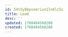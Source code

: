 ```yaml
---
id: 54t5y8bpvxmriun1ln6lc5s
title: Load
desc: ''
updated: 1708404568208
created: 1708404568208
---
```

